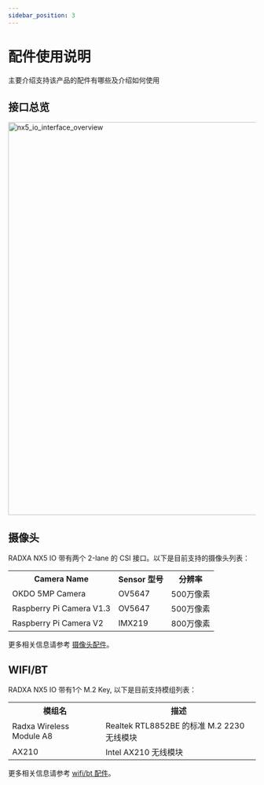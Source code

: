 ```yaml
---
sidebar_position: 3
---
```


# 配件使用说明

主要介绍支持该产品的配件有哪些及介绍如何使用

## 接口总览

<img src="/img/nx5/nx5-io/nx5_io_interface_overview.webp" width="800" alt="nx5_io_interface_overview" />

## 摄像头

RADXA NX5 IO 带有两个 2-lane 的 CSI 接口。以下是目前支持的摄像头列表：

<table>
  <tr>
    <th>Camera Name</th>
    <th>Sensor 型号</th>
    <th>分辨率</th>
  </tr>
  <tr>
    <td>OKDO 5MP Camera</td>
    <td>OV5647</td>
    <td>500万像素</td>
  </tr>
  <tr>
    <td>Raspberry Pi Camera V1.3</td>
    <td>OV5647</td>
    <td>500万像素</td>
  </tr>
  <tr>
    <td>Raspberry Pi Camera V2</td>
    <td>IMX219</td>
    <td>800万像素</td>
  </tr>
</table>

更多相关信息请参考 [摄像头配件](../accessories/camera)。

## WIFI/BT

RADXA NX5 IO 带有1个 M.2 Key, 以下是目前支持模组列表：

<table>
  <tr>
    <th> 模组名 </th>
    <th> 描述 </th>
  </tr>
  <tr>
    <td> Radxa Wireless Module A8 </td>
    <td> Realtek RTL8852BE 的标准 M.2 2230 无线模块  </td>
  </tr>
  <tr>
    <td> AX210 </td>
    <td>  Intel AX210 无线模块 </td>
  </tr>
</table>

更多相关信息请参考 [wifi/bt 配件](../accessories/wifi_bt_access)。
